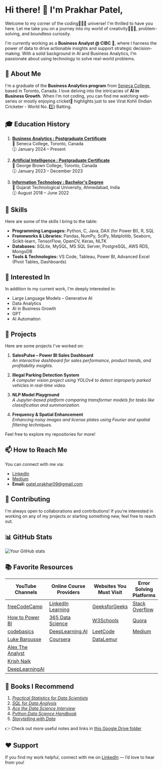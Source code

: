 # Hi there! 👋 I'm Prakhar Patel,

Welcome to my corner of the coding👨🏻‍💻 universe! I'm thrilled to have you here. Let me take you on a journey into my world of creativity🧑🏻‍🎨, problem-solving, and boundless curiosity.

I'm currently working as a **Business Analyst @ CIBC** 🏦, where I harness the power of data to drive actionable insights and support strategic decision-making. With a solid background in AI and Business Analytics, I’m passionate about using technology to solve real-world problems.

## 📝 About Me

I'm a graduate of the **Business Analytics program** from [Seneca College](https://www.senecapolytechnic.ca/home.html), based in Toronto, Canada. I love delving into the intricacies of <b>AI in Business Growth</b>. When I'm not coding, you can find me watching web-series or mostly enjoying cricket🏏 highlights just to see Virat Kohli (Indian Cricketer - World No. 1️⃣) Batting.

## 🎓 Education History

1. <b>[Business Analytics : Postgraduate Certificate](https://www.senecapolytechnic.ca/programs/fulltime/BAN.html)</b>  
   🏫 Seneca College, Toronto, Canada  
   🕧 January 2024 – Present  

2. <b>[Artificial Intelligence : Postgraduate Certificate](https://www.georgebrown.ca/programs/applied-ai-solutions-development-program-postgraduate-t431)</b>  
   🏫 George Brown College, Toronto, Canada  
   🕧 January 2023 – December 2023  

3. <b>[Information Technology : Bachelor's Degree](https://www.gtu.ac.in/)</b>  
   🏫 Gujarat Technological University, Ahmedabad, India  
   🕧 August 2018 – June 2022  

## 🚀 Skills

Here are some of the skills I bring to the table:

- **Programming Languages:** Python, C, Java, DAX (for Power BI), R, SQL  
- **Frameworks & Libraries:** Pandas, NumPy, SciPy, Matplotlib, Seaborn, Scikit-learn, TensorFlow, OpenCV, Keras, NLTK  
- **Databases:** SQLite, MySQL, MS SQL Server, PostgreSQL, AWS RDS, MongoDB  
- **Tools & Technologies:** VS Code, Tableau, Power BI, Advanced Excel (Pivot Tables, Dashboards)  

## 🎯 Interested In

In addition to my current work, I'm deeply interested in:

- Large Language Models – Generative AI  
- Data Analytics  
- AI in Business Growth  
- GPT  
- AI Automation  

## 🔭 Projects

Here are some projects I've worked on:

1. **SalesPulse – Power BI Sales Dashboard**  
   *An interactive dashboard for sales performance, product trends, and profitability insights.*

2. **Illegal Parking Detection System**  
   *A computer vision project using YOLOv4 to detect improperly parked vehicles in real-time video.*

3. **NLP Model Playground**  
   *A Jupyter-based platform comparing transformer models for tasks like classification and summarization.*

4. **Frequency & Spatial Enhancement**  
   *Enhancing noisy images and license plates using Fourier and spatial filtering techniques.*

Feel free to explore my repositories for more!

## 📫 How to Reach Me

You can connect with me via:

- [LinkedIn](https://www.linkedin.com/in/prakhar0927/)
- [Medium](https://medium.com/@patel-prakhar09)
- **Email:** [patel.prakhar09@gmail.com](mailto:patel.prakhar09@gmail.com)

## 🤝 Contributing

I'm always open to collaborations and contributions! If you're interested in working on any of my projects or starting something new, feel free to reach out.

## 📊 GitHub Stats

![Your GitHub stats](https://github-readme-stats.vercel.app/api?username=prakharninja0927&show_icons=true&theme=dark)

## 📚 Favorite Resources

| **YouTube Channels**                        | **Online Course Providers**                | **Websites You Must Visit**             | **Error Solving Platforms** |
|--------------------------------------------|--------------------------------------------|-----------------------------------------|------------------------------|
| [freeCodeCamp](https://www.youtube.com/@freecodecamp) | [LinkedIn Learning](https://learning.linkedin.com/) | [GeeksforGeeks](https://www.geeksforgeeks.org/) | [Stack Overflow](https://stackoverflow.com/) |
| [How to Power BI](https://www.youtube.com/@HowtoPowerBI) | [365 Data Science](https://365datascience.com/) | [W3Schools](https://www.w3schools.com/) | [Quora](https://www.quora.com/) |
| [codebasics](https://www.youtube.com/@codebasics) | [DeepLearning.AI](https://www.deeplearning.ai/) | [LeetCode](https://leetcode.com/) | [Medium](https://medium.com/) |
| [Luke Barousse](https://www.youtube.com/@LukeBarousse) | [Coursera](https://www.coursera.org/) | [DataLemur](https://datalemur.com/) |                              |
| [Alex The Analyst](https://www.youtube.com/@AlexTheAnalyst) |                                            |                                         |                              |
| [Krish Naik](https://www.youtube.com/@krishnaik06) |                                            |                                         |                              |
| [DeepLearningAI](https://www.youtube.com/@Deeplearningai) |                                            |                                         |                              |

## 📘 Books I Recommend

1. *[Practical Statistics for Data Scientists](https://www.amazon.ca/Practical-Statistics-Data-Scientists-Essential/dp/149207294X)*  
2. *[SQL for Data Analysis](https://www.amazon.ca/SQL-Data-Analysis-Techniques-Transforming/dp/1492088781)*  
3. *[Ace the Data Science Interview](https://www.amazon.ca/Ace-Data-Science-Interview-Questions/dp/0578973839)*  
4. *[Python Data Science Handbook](https://www.amazon.ca/Python-Data-Science-Handbook-Essential/dp/1098121228)*  
5. *[Storytelling with Data](https://www.amazon.ca/Storytelling-Data-Visualization-Business-Professionals/dp/1119002257)*  

👉 Check out more useful notes and links in [this Google Drive folder](https://drive.google.com/drive/folders/1a4AGGMntLbhAiTiRup9q71DCChr9Skfi?usp=sharing)

## ❤️ Support

If you find my work helpful, connect with me on [LinkedIn](https://www.linkedin.com/in/prakhar0927/) — I’d love to hear from you!
